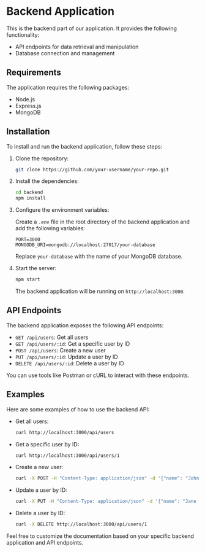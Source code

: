 # Backend Application

This is the backend part of our application. It provides the following functionality:

- API endpoints for data retrieval and manipulation
- Database connection and management

## Requirements

The application requires the following packages:

- Node.js
- Express.js
- MongoDB

## Installation

To install and run the backend application, follow these steps:

1. Clone the repository:

    ```bash
    git clone https://github.com/your-username/your-repo.git
    ```

2. Install the dependencies:

    ```bash
    cd backend
    npm install
    ```

3. Configure the environment variables:

    Create a `.env` file in the root directory of the backend application and add the following variables:

    ```plaintext
    PORT=3000
    MONGODB_URI=mongodb://localhost:27017/your-database
    ```

    Replace `your-database` with the name of your MongoDB database.

4. Start the server:

    ```bash
    npm start
    ```

    The backend application will be running on `http://localhost:3000`.

## API Endpoints

The backend application exposes the following API endpoints:

- `GET /api/users`: Get all users
- `GET /api/users/:id`: Get a specific user by ID
- `POST /api/users`: Create a new user
- `PUT /api/users/:id`: Update a user by ID
- `DELETE /api/users/:id`: Delete a user by ID

You can use tools like Postman or cURL to interact with these endpoints.

## Examples

Here are some examples of how to use the backend API:

- Get all users:

  ```bash
  curl http://localhost:3000/api/users
  ```

- Get a specific user by ID:

  ```bash
  curl http://localhost:3000/api/users/1
  ```

- Create a new user:

  ```bash
  curl -X POST -H "Content-Type: application/json" -d '{"name": "John Doe", "email": "john@example.com"}' http://localhost:3000/api/users
  ```

- Update a user by ID:

  ```bash
  curl -X PUT -H "Content-Type: application/json" -d '{"name": "Jane Doe"}' http://localhost:3000/api/users/1
  ```

- Delete a user by ID:

  ```bash
  curl -X DELETE http://localhost:3000/api/users/1
  ```

Feel free to customize the documentation based on your specific backend application and API endpoints.

